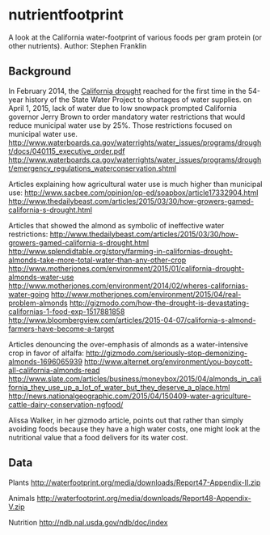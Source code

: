 # nutrientfootprint
A look at the California water-footprint of various foods per gram protein (or other nutrients).
Author: Stephen Franklin

## Background
In February 2014, the [California drought](http://en.wikipedia.org/wiki/Climate_change_in_California#Drought) reached for the first time in the 54-year history of the State Water Project to shortages of water supplies. 
on April 1, 2015, lack of water due to low snowpack prompted California governor Jerry Brown to order mandatory water restrictions that would reduce municipal water use by 25%.
Those restrictions focused on municipal water use. 
http://www.waterboards.ca.gov/waterrights/water_issues/programs/drought/docs/040115_executive_order.pdf
http://www.waterboards.ca.gov/waterrights/water_issues/programs/drought/emergency_regulations_waterconservation.shtml

Articles explaining how agricultural water use is much higher than municipal use:
http://www.sacbee.com/opinion/op-ed/soapbox/article17332904.html
http://www.thedailybeast.com/articles/2015/03/30/how-growers-gamed-california-s-drought.html

Articles that showed the almond as symbolic of ineffective water restrictions:
http://www.thedailybeast.com/articles/2015/03/30/how-growers-gamed-california-s-drought.html
http://www.splendidtable.org/story/farming-in-californias-drought-almonds-take-more-total-water-than-any-other-crop
http://www.motherjones.com/environment/2015/01/california-drought-almonds-water-use
http://www.motherjones.com/environment/2014/02/wheres-californias-water-going
http://www.motherjones.com/environment/2015/04/real-problem-almonds
http://gizmodo.com/how-the-drought-is-devastating-californias-1-food-exp-1517881858
http://www.bloombergview.com/articles/2015-04-07/california-s-almond-farmers-have-become-a-target

Articles denouncing the over-emphasis of almonds as a water-intensive crop in favor of alfalfa:
http://gizmodo.com/seriously-stop-demonizing-almonds-1696065939
http://www.alternet.org/environment/you-boycott-all-california-almonds-read
http://www.slate.com/articles/business/moneybox/2015/04/almonds_in_california_they_use_up_a_lot_of_water_but_they_deserve_a_place.html
http://news.nationalgeographic.com/2015/04/150409-water-agriculture-cattle-dairy-conservation-ngfood/

Alissa Walker, in her gizmodo article, points out that rather than simply avoiding foods because they have a high water costs, one might look at the nutritional value that a food delivers for its water cost.

## Data

Plants
http://waterfootprint.org/media/downloads/Report47-Appendix-II.zip

Animals
http://waterfootprint.org/media/downloads/Report48-Appendix-V.zip

Nutrition
http://ndb.nal.usda.gov/ndb/doc/index
